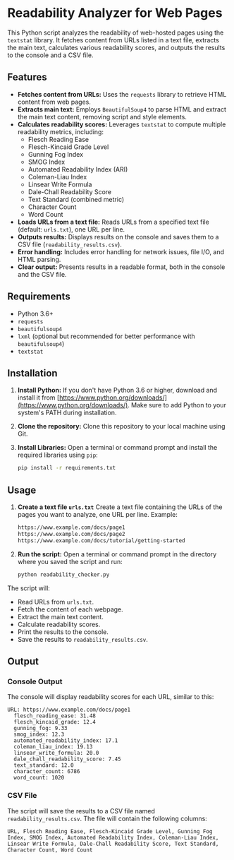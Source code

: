 # Readability Analyzer for Web Pages

This Python script analyzes the readability of web-hosted pages using the `textstat` library. It fetches content from URLs listed in a text file, extracts the main text, calculates various readability scores, and outputs the results to the console and a CSV file.

## Features

* **Fetches content from URLs:**  Uses the `requests` library to retrieve HTML content from web pages.
* **Extracts main text:**  Employs `BeautifulSoup4` to parse HTML and extract the main text content, removing script and style elements.
* **Calculates readability scores:**  Leverages `textstat` to compute multiple readability metrics, including:
  * Flesch Reading Ease
  * Flesch-Kincaid Grade Level
  * Gunning Fog Index
  * SMOG Index
  * Automated Readability Index (ARI)
  * Coleman-Liau Index
  * Linsear Write Formula
  * Dale-Chall Readability Score
  * Text Standard (combined metric)
  * Character Count
  * Word Count
* **Loads URLs from a text file:** Reads URLs from a specified text file (default: `urls.txt`), one URL per line.
* **Outputs results:** Displays results on the console and saves them to a CSV file (`readability_results.csv`).
* **Error handling:** Includes error handling for network issues, file I/O, and HTML parsing.
* **Clear output:** Presents results in a readable format, both in the console and the CSV file.

## Requirements

* Python 3.6+
* `requests`
* `beautifulsoup4`
* `lxml` (optional but recommended for better performance with `beautifulsoup4`)
* `textstat`

## Installation

1. **Install Python:** If you don't have Python 3.6 or higher, download and install it from [https://www.python.org/downloads/](https://www.python.org/downloads/). Make sure to add Python to your system's PATH during installation.
2. **Clone the repository:**  Clone this repository to your local machine using Git.
3. **Install Libraries:** Open a terminal or command prompt and install the required libraries using `pip`:

    ```bash
    pip install -r requirements.txt
    ```

## Usage

1. **Create a text file `urls.txt`**  Create a text file containing the URLs of the pages you want to analyze, one URL per line.  Example:

    ```txt
    https://www.example.com/docs/page1
    https://www.example.com/docs/page2
    https://www.example.com/docs/tutorial/getting-started
    ```

2. **Run the script:**  Open a terminal or command prompt in the directory where you saved the script and run:

    ```bash
    python readability_checker.py
    ```

The script will:

* Read URLs from `urls.txt`.
* Fetch the content of each webpage.
* Extract the main text content.
* Calculate readability scores.
* Print the results to the console.
* Save the results to `readability_results.csv`.

## Output

### Console Output

The console will display readability scores for each URL, similar to this:

```plaintext
URL: https://www.example.com/docs/page1
  flesch_reading_ease: 31.48
  flesch_kincaid_grade: 12.4
  gunning_fog: 9.33
  smog_index: 12.3
  automated_readability_index: 17.1
  coleman_liau_index: 19.13
  linsear_write_formula: 20.0
  dale_chall_readability_score: 7.45
  text_standard: 12.0
  character_count: 6786
  word_count: 1020
```

### CSV File

The script will save the results to a CSV file named `readability_results.csv`. The file will contain the following columns:

```plaintext
URL, Flesch Reading Ease, Flesch-Kincaid Grade Level, Gunning Fog Index, SMOG Index, Automated Readability Index, Coleman-Liau Index, Linsear Write Formula, Dale-Chall Readability Score, Text Standard, Character Count, Word Count
```
